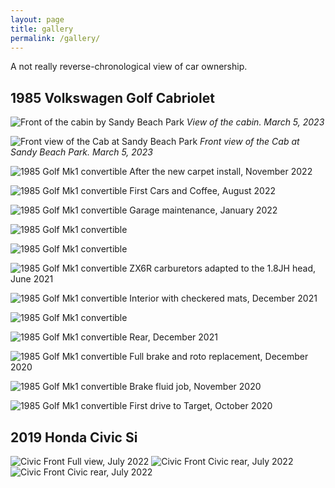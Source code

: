 ```yaml
---
layout: page
title: gallery
permalink: /gallery/
---
```

A not really reverse-chronological view of car ownership.

## 1985 Volkswagen Golf Cabriolet

![Front of the cabin by Sandy Beach Park](https://www.sudoyashi.com/assets/img/cabby/sandys-1.jpg)
*View of the cabin. March 5, 2023*

![Front view of the Cab at Sandy Beach Park](https://www.sudoyashi.com/assets/img/cabby/sandys-2.jpg)
*Front view of the Cab at Sandy Beach Park. March 5, 2023*

![1985 Golf Mk1 convertible](https://www.sudoyashi.com/assets/img/driveway1.jpg) After the new carpet install, November 2022

![1985 Golf Mk1 convertible](https://www.sudoyashi.com/assets/img/pages/cars/cabcnc.jpg) First Cars and Coffee, August 2022

![1985 Golf Mk1 convertible](https://www.sudoyashi.com/assets/img/cabby-gallery-5.jpg) Garage maintenance, January 2022

![1985 Golf Mk1 convertible](https://www.sudoyashi.com/assets/img/cabby-gallery-6.jpg)

![1985 Golf Mk1 convertible](https://www.sudoyashi.com/assets/img/cabby-gallery-7.jpg)

![1985 Golf Mk1 convertible](https://www.sudoyashi.com/assets/img/carbconversion-1.jpg) ZX6R carburetors adapted to the 1.8JH head, June 2021

![1985 Golf Mk1 convertible](https://www.sudoyashi.com/assets/img/cabbyinterior-1.jpg) Interior with checkered mats, December 2021

![1985 Golf Mk1 convertible](https://www.sudoyashi.com/assets/img/cabbyinterior-2.jpg)

![1985 Golf Mk1 convertible](https://www.sudoyashi.com/assets/img/cabby-rear-1.jpg) Rear, December 2021

![1985 Golf Mk1 convertible](https://www.sudoyashi.com/assets/img/cabby-gallery-2.jpg) Full brake and roto replacement, December 2020

![1985 Golf Mk1 convertible](https://www.sudoyashi.com/assets/img/cabby-gallery-3.jpg) Brake fluid job, November 2020

![1985 Golf Mk1 convertible](https://www.sudoyashi.com/assets/img/cab.jpg) First drive to Target, October 2020

## 2019 Honda Civic Si

![Civic Front](https://www.sudoyashi.com/assets/img/pages/cars/civic-full.jpg) Full view, July 2022
![Civic Front](https://www.sudoyashi.com/assets/img/pages/cars/civic-rear.jpg) Civic rear, July 2022
![Civic Front](https://www.sudoyashi.com/assets/img/pages/cars/civic-side.jpg) Civic rear, July 2022

